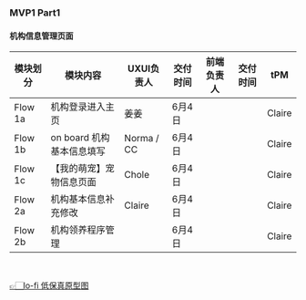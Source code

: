 
### MVP1 Part1  

#### 机构信息管理页面 
|模块划分 | 模块内容                                 | UXUI负责人  | 交付时间       | 前端负责人 | 交付时间 | tPM |
| ----- | --------------------------------------- | ------------ | ----------- | ------- | ------ | -----  |
|Flow 1a| 机构登录进入主页                           | 姜姜          | 6月4日      |         |         | Claire |
|Flow 1b| on board 机构基本信息填写                  | Norma / CC   | 6月4日      |         |        | Claire |
|Flow 1c| 【我的萌宠】宠物信息页面                    | Chole        | 6月4日      |         |        | Claire |
|Flow 2a| 机构基本信息补充修改                       | Claire       | 6月4日      |         |        | Claire |
|Flow 2b| 机构领养程序管理                          |              | 6月4日       |      |        | Claire |

<br>

[👉🏻lo-fi 低保真原型图](https://www.figma.com/file/aJBDuIyvz7WM8loBn0vFmG/Furiends?node-id=2%3A2)

